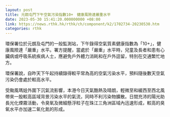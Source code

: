 ```yaml
---
layout: post
title: 元朗屯門下午空氣污染指數10+　健康風險達嚴重水平
date: 2023-05-30 15:41:20.000000000 +08:00
link: https://news.rthk.hk/rthk/ch/component/k2/1702734-20230530.htm
categories: rthk
---
```


環保署位於元朗及屯門的一般監測站，下午錄得空氣質素健康指數為「10+」，健康風險達「嚴重」水平。署方提醒，當處於「嚴重」水平時，兒童及長者和患有心臟病或呼吸系統疾病人士，應避免戶外體力消耗和在戶外逗留，特別在交通繁忙地方。

環保署說，自昨天下午起持續錄得較平常為高的空氣污染水平，預料隨後數天空氣污染仍會處於較高水平。

受颱風瑪娃外圍下沉氣流影響，本港今日天氣酷熱及晴朗，輕微至和緩西至西北風帶來一股較高區域背景污染水平的氣流，同時不利污染物擴散。日間充沛的陽光助長光化煙霧活動，令臭氧及微細懸浮粒子在珠江三角洲區域內迅速形成，較高的臭氧水平亦加速二氧化氮的形成。
